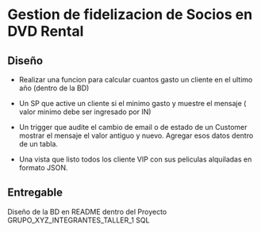 # Gestion de fidelizacion de Socios en DVD Rental

## Diseño 
- Realizar una funcion para calcular cuantos gasto un cliente en el ultimo año (dentro de la BD)

- Un SP que active un cliente si el minimo gasto y muestre el mensaje ( valor minimo debe ser ingresado por IN)
-  Un trigger que audite el cambio de email o de estado de un Customer mostrar el mensaje el valor antiguo y nuevo. Agregar esos datos dentro de un tabla. 
-  Una vista que listo todos los cliente VIP con sus peliculas alquiladas en formato JSON. 


## Entregable 
Diseño de la BD en README dentro del Proyecto 
GRUPO_XYZ_INTEGRANTES_TALLER_1 
SQL 


